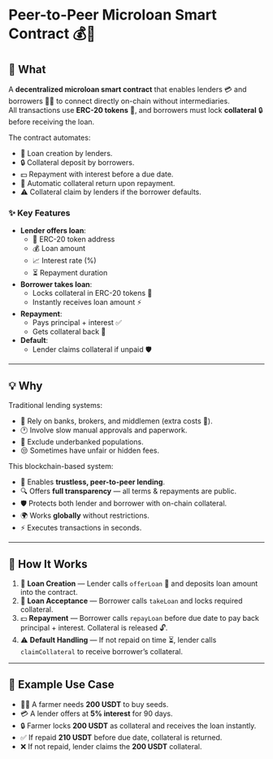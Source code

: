 # Peer-to-Peer Microloan Smart Contract 💰🤝

## 📌 What
A **decentralized microloan smart contract** that enables lenders 💳 and borrowers 🧑‍🌾 to connect directly on-chain without intermediaries.  
All transactions use **ERC-20 tokens** 💱, and borrowers must lock **collateral** 🔒 before receiving the loan.

The contract automates: 
- 📝 Loan creation by lenders.
- 🔒 Collateral deposit by borrowers.  
- 💵 Repayment with interest before a due date.  
- 🔄 Automatic collateral return upon repayment.
- ⚠️ Collateral claim by lenders if the borrower defaults. 
 
### ✨ Key Features
- **Lender offers loan**:
  - 📍 ERC-20 token address
  - 💰 Loan amount
  - 📈 Interest rate (%)
  - ⏳ Repayment duration
- **Borrower takes loan**:
  - Locks collateral in ERC-20 tokens 💱
  - Instantly receives loan amount ⚡
- **Repayment**:
  - Pays principal + interest ✅
  - Gets collateral back 🔄
- **Default**:
  - Lender claims collateral if unpaid 🛡️

---

## 💡 Why
Traditional lending systems:
- 🏦 Rely on banks, brokers, and middlemen (extra costs 💸).
- 🕐 Involve slow manual approvals and paperwork.
- 🚫 Exclude underbanked populations.
- 😒 Sometimes have unfair or hidden fees.

This blockchain-based system:
- 🤝 Enables **trustless, peer-to-peer lending**.
- 🔍 Offers **full transparency** — all terms & repayments are public.
- 🛡️ Protects both lender and borrower with on-chain collateral.
- 🌍 Works **globally** without restrictions.
- ⚡ Executes transactions in seconds.

---

## 🔄 How It Works
1. 🏦 **Loan Creation** — Lender calls `offerLoan` 📜 and deposits loan amount into the contract.
2. 🧾 **Loan Acceptance** — Borrower calls `takeLoan` and locks required collateral.
3. 💵 **Repayment** — Borrower calls `repayLoan` before due date to pay back principal + interest. Collateral is released 🔓.
4. ⚠️ **Default Handling** — If not repaid on time ⏳, lender calls `claimCollateral` to receive borrower’s collateral.

---

## 🌱 Example Use Case
- 👨‍🌾 A farmer needs **200 USDT** to buy seeds.
- 💳 A lender offers at **5% interest** for 90 days.
- 🔒 Farmer locks **200 USDT** as collateral and receives the loan instantly.
- ✅ If repaid **210 USDT** before due date, collateral is returned.
- ❌ If not repaid, lender claims the **200 USDT** collateral.


